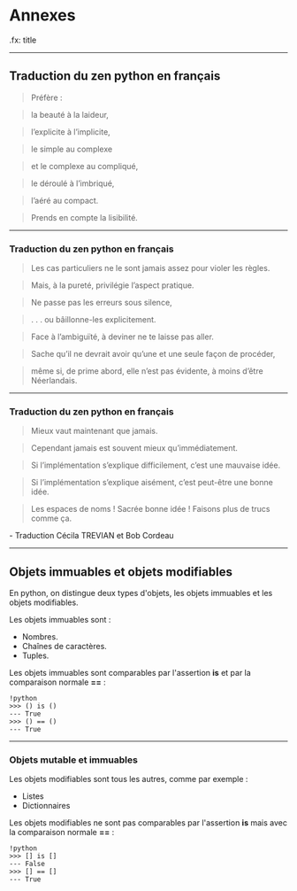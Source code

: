 # Annexes

.fx: title

---

## Traduction du zen python en français

> Préfère :

> la beauté à la laideur,

> l’explicite à l’implicite,

> le simple au complexe

> et le complexe au compliqué,

> le déroulé à l’imbriqué,

> l’aéré au compact.

> Prends en compte la lisibilité.

---

### Traduction du zen python en français

> Les cas particuliers ne le sont jamais assez pour violer les règles.

> Mais, à la pureté, privilégie l’aspect pratique.

> Ne passe pas les erreurs sous silence,

> . . . ou bâillonne-les explicitement.

> Face à l’ambiguïté, à deviner ne te laisse pas aller.

> Sache qu’il ne devrait avoir qu’une et une seule façon de procéder,

> même si, de prime abord, elle n’est pas évidente, à moins d’être Néerlandais.

---

### Traduction du zen python en français

> Mieux vaut maintenant que jamais.

> Cependant jamais est souvent mieux qu’immédiatement.

> Si l’implémentation s’explique difficilement, c’est une mauvaise idée.

> Si l’implémentation s’explique aisément, c’est peut-être une bonne idée.

> Les espaces de noms ! Sacrée bonne idée ! Faisons plus de trucs comme ça.

<p class="cite"> - Traduction Cécila TREVIAN et Bob Cordeau</p>

---

## Objets immuables et objets modifiables

En python, on distingue deux types d'objets, les objets immuables et les objets modifiables.

Les objets immuables sont :

* Nombres.
* Chaînes de caractères.
* Tuples.

Les objets immuables sont comparables par l'assertion **is** et par la comparaison normale **==** :

    !python
    >>> () is ()
    --- True
    >>> () == ()
    --- True
 
---
 
### Objets mutable et immuables
 
Les objets modifiables sont tous les autres, comme par exemple :
 
* Listes
* Dictionnaires
 
Les objets modifiables ne sont pas comparables par l'assertion **is** mais avec la comparaison normale **==** :
 
    !python
    >>> [] is []
    --- False
    >>> [] == []
    --- True